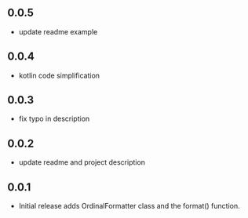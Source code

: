## 0.0.5

* update readme example

## 0.0.4

* kotlin code simplification

## 0.0.3

* fix typo in description

## 0.0.2

* update readme and project description

## 0.0.1

* Initial release adds OrdinalFormatter class and the format() function.
